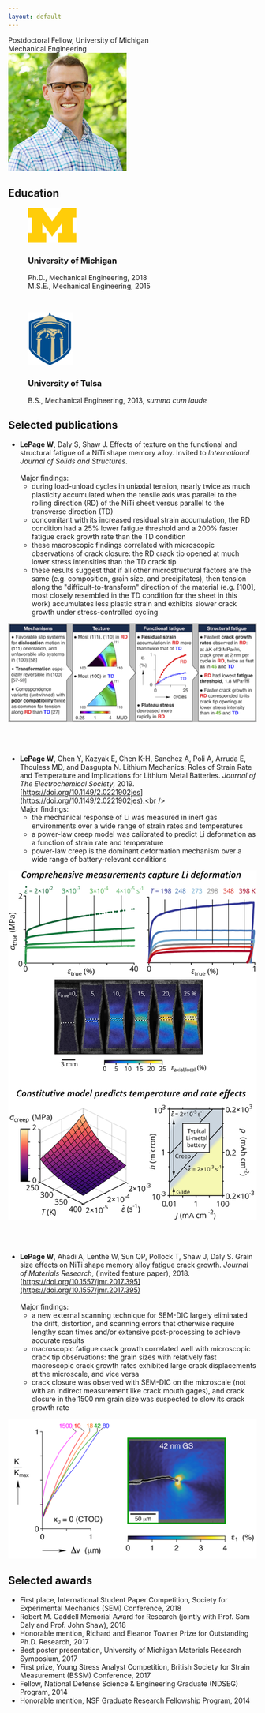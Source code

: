 ```yaml
---
layout: default
---
```


<div class="centeredtext tagline">Postdoctoral Fellow, University of Michigan<br />Mechanical Engineering</div>
<div id="mugshot">
	<img src="img/profile.jpg" width="240" height="240" class="rounded8" />
</div>

## Education
<figure>
	<img src="img/Michigan3.png" width="100" />
	<div class="centeredtext">	
	<h3>University of Michigan</h3>
	<figcaption>Ph.D., Mechanical Engineering, 2018</figcaption>
	<figcaption>M.S.E., Mechanical Engineering, 2015</figcaption>
	</div>
</figure>
<p>&nbsp;</p>
<figure>
	<img src="img/Tulsa2.png" width="90" />
	<div class="centeredtext">
	<h3>University of Tulsa</h3>
	<figcaption>B.S., Mechanical Engineering, 2013, <em>summa cum laude</em></figcaption>
	</div>
</figure>

## Selected publications
+ __LePage W__, Daly S, Shaw J. Effects of texture on the functional and structural fatigue of a NiTi shape memory alloy. Invited to _International Journal of Solids and Structures_.<br /><br />
Major findings:
	+ during load-unload cycles in uniaxial tension, nearly twice as much plasticity accumulated when the tensile axis was parallel to the rolling direction (RD) of the NiTi sheet versus parallel to the transverse direction (TD)
	+ concomitant with its increased residual strain accumulation, the RD condition had a 25% lower fatigue threshold and a 200% faster fatigue crack growth rate than the TD condition
	+ these macroscopic findings correlated with microscopic observations of crack closure: the RD crack tip opened at much lower stress intensities than the TD crack tip
	+ these results suggest that if all other microstructural factors are the same (e.g. composition, grain size, and precipitates), then tension along the "difficult-to-transform" direction of the material (e.g. \[100], most closely resembled in the TD condition for the sheet in this work) accumulates less plastic strain and exhibits slower crack growth under stress-controlled cycling

![Effects of texture on functional and structural fatigue of NiTi](img/TOC_texturefatigue.png "Effects of texture on functional and structural fatigue of NiTi")

<br /><br />

+ __LePage W__, Chen Y, Kazyak E, Chen K-H, Sanchez A, Poli A, Arruda E, Thouless MD, and Dasgupta N. Lithium Mechanics: Roles of Strain Rate and Temperature and Implications for Lithium Metal Batteries. _Journal of The Electrochemical Society_, 2019. [https://doi.org/10.1149/2.0221902jes](https://doi.org/10.1149/2.0221902jes).<br /><br />
Major findings:
	+ the mechanical response of Li was measured in inert gas environments over a wide range of strain rates and temperatures
	+ a power-law creep model was calibrated to predict Li deformation as a function of strain rate and temperature
	+ power-law creep is the dominant deformation mechanism over a wide range of battery-relevant conditions

![Lithium mechanics](img/TOC_LiMechanics.png "Lithium mechanics")

<br /><br />

+ __LePage W__, Ahadi A, Lenthe W, Sun QP, Pollock T, Shaw J, Daly S. Grain size effects on NiTi shape memory alloy fatigue crack growth. _Journal of Materials Research_, (invited feature paper), 2018. [https://doi.org/10.1557/jmr.2017.395](https://doi.org/10.1557/jmr.2017.395)<br /><br />
Major findings:
	+ a new external scanning technique for SEM-DIC largely eliminated the drift, distortion, and scanning errors that otherwise require lengthy scan times and/or extensive post-processing to achieve accurate results
	+ macroscopic fatigue crack growth correlated well with microscopic crack tip observations: the grain sizes with relatively fast macroscopic crack growth rates exhibited large crack displacements at the microscale, and vice versa
	+ crack closure was observed with SEM-DIC on the microscale (not with an indirect measurement like crack mouth gages), and crack closure in the 1500 nm grain size was suspected to slow its crack growth rate

![Grain size effects on NiTi fatigue crack growth](img/TOC_grainsizeNiTiFatigue-01.png "Grain size effects on NiTi fatigue crack growth")

## Selected awards
+ First place, International Student Paper Competition, Society for Experimental Mechanics (SEM) Conference, 2018
+ Robert M. Caddell Memorial Award for Research (jointly with Prof. Sam Daly and Prof. John Shaw), 2018
+ Honorable mention, Richard and Eleanor Towner Prize for Outstanding Ph.D. Research, 2017
+ Best poster presentation, University of Michigan Materials Research Symposium, 2017
+ First prize, Young Stress Analyst Competition, British Society for Strain Measurement (BSSM) Conference, 2017
+ Fellow, National Defense Science & Engineering Graduate (NDSEG) Program, 2014
+ Honorable mention, NSF Graduate Research Fellowship Program, 2014
